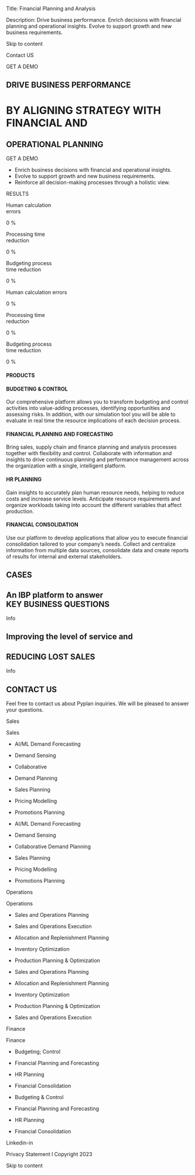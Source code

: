 Title: Financial Planning and Analysis

Description: Drive business performance. Enrich decisions with financial planning and operational insights. Evolve to support growth and new business requirements.    

Skip to content

Contact US

GET A DEMO

DRIVE BUSINESS PERFORMANCE
--------------------------

BY ALIGNING STRATEGY WITH FINANCIAL AND
=======================================

OPERATIONAL PLANNING
--------------------

GET A DEMO

*   Enrich business decisions with financial and operational insights.
*   Evolve to support growth and new business requirements.
*   Reinforce all decision-making processes through a holistic view.

RESULTS

Human calculation  
errors

0 %

Processing time  
reduction

0 %

Budgeting process  
time reduction

0 %

Human calculation errors

0 %

Processing time  
reduction

0 %

Budgeting process  
time reduction

0 %

#### PRODUCTS

#### BUDGETING & CONTROL

Our comprehensive platform allows you to transform budgeting and control activities into value-adding processes, identifying opportunities and assessing risks. In addition, with our simulation tool you will be able to evaluate in real time the resource implications of each decision process.

#### FINANCIAL PLANNING AND FORECASTING

Bring sales, supply chain and finance planning and analysis processes together with flexibility and control. Collaborate with information and insights to drive continuous planning and performance management across the organization with a single, intelligent platform.

#### HR PLANNING

Gain insights to accurately plan human resource needs, helping to reduce costs and increase service levels. Anticipate resource requirements and organize workloads taking into account the different variables that affect production.

#### FINANCIAL CONSOLIDATION

Use our platform to develop applications that allow you to execute financial consolidation tailored to your company’s needs. Collect and centralize information from multiple data sources, consolidate data and create reports of results for internal and external stakeholders.

CASES
-----

An IBP platform to answer  
KEY BUSINESS QUESTIONS
--------------------------------------------------

Info

Improving the level of service and
----------------------------------

REDUCING LOST SALES
-------------------

Info

CONTACT US
----------

Feel free to contact us about Pyplan inquiries. We will be pleased to answer your questions.

Sales

Sales

*   AI/ML Demand Forecasting
*   Demand Sensing
*   Collaborative
*   Demand Planning
*   Sales Planning
*   Pricing Modelling
*   Promotions Planning

*   AI/ML Demand Forecasting
*   Demand Sensing
*   Collaborative Demand Planning
*   Sales Planning
*   Pricing Modelling
*   Promotions Planning

Operations

Operations

*   Sales and Operations Planning
*   Sales and Operations Execution
*   Allocation and Replenishment Planning
*   Inventory Optimization
*   Production Planning & Optimization

*   Sales and Operations Planning
*   Allocation and Replenishment Planning
*   Inventory Optimization
*   Production Planning & Optimization
*   Sales and Operations Execution

Finance

Finance

*   Budgeting; Control
*   Financial Planning and Forecasting
*   HR Planning
*   Financial Consolidation

*   Budgeting & Control
*   Financial Planning and Forecasting
*   HR Planning
*   Financial Consolidation

Linkedin-in

Privacy Statement l Copyright 2023

Skip to content